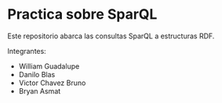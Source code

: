 # Practica sobre SparQL
Este repositorio abarca las consultas SparQL a estructuras RDF.

Integrantes: 

- William Guadalupe 
- Danilo Blas
- Victor Chavez Bruno
- Bryan Asmat 
